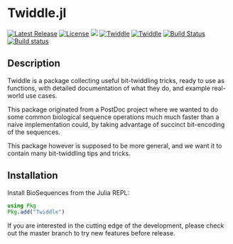 # Twiddle.jl

[![Latest Release](https://img.shields.io/github/release/Ward9250/Twiddle.jl.svg)](https://github.com/Ward9250/Twiddle.jl/releases/latest)
[![License](https://img.shields.io/badge/license-MIT-green.svg)](https://github.com/Ward9250/Twiddle.jl/blob/master/LICENSE)
[![](https://img.shields.io/badge/docs-stable-blue.svg)](https://Ward9250.github.io/Twiddle.jl/stable)
[![Twiddle](http://pkg.julialang.org/badges/Twiddle_0.7.svg)](http://pkg.julialang.org/?pkg=Twiddle)
[![Twiddle](http://pkg.julialang.org/badges/Twiddle_1.0.svg)](http://pkg.julialang.org/?pkg=Twiddle)
[![Build Status](https://travis-ci.org/Ward9250/Twiddle.jl.svg?branch=develop)](https://travis-ci.org/Ward9250/Twiddle.jl)
[![Build status](https://ci.appveyor.com/api/projects/status/qpu140hq8d5javre/branch/develop?svg=true)](https://ci.appveyor.com/project/Ward9250/twiddle-jl/branch/develop)


## Description

Twiddle is a package collecting useful bit-twiddling tricks, ready to use as
functions, with detailed documentation of what they do, and example real-world
use cases.

This package originated from a PostDoc project where we wanted to do some common
biological sequence operations much much faster than a naive implementation
could, by taking advantage of succinct bit-encoding of the sequences.

This package however is supposed to be more general, and we want it to contain
many bit-twiddling tips and tricks.


## Installation

Install BioSequences from the Julia REPL:

```julia
using Pkg
Pkg.add("Twiddle")
```

If you are interested in the cutting edge of the development, please check out
the master branch to try new features before release.

